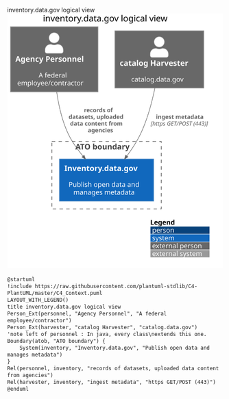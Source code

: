 inventory.data.gov logical view
![inventory.data.gov logical view](out/inventory.logical/inventory.data.gov%20logical%20view.svg)
```plantuml
@startuml
!include https://raw.githubusercontent.com/plantuml-stdlib/C4-PlantUML/master/C4_Context.puml
LAYOUT_WITH_LEGEND()
title inventory.data.gov logical view
Person_Ext(personnel, "Agency Personnel", "A federal employee/contractor")
Person_Ext(harvester, "catalog Harvester", "catalog.data.gov")
'note left of personnel : In java, every class\nextends this one.
Boundary(atob, "ATO boundary") {
    System(inventory, "Inventory.data.gov", "Publish open data and manages metadata")
}
Rel(personnel, inventory, "records of datasets, uploaded data content from agencies")
Rel(harvester, inventory, "ingest metadata", "https GET/POST (443)")
@enduml
```
